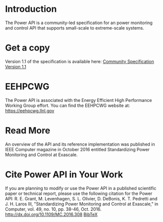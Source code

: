 # Introduction

The Power API is a community-led specification for an power monitoring and control API that supports small-scale to extreme-scale systems.

# Get a copy

Version 1.1 of the specification is available here: [Community Specification Version 1.1](https://pwrapi.github.io/files/powerapi_v11.pdf)

# EEHPCWG

The Power API is associated with the Energy Efficient High Performance Working Group effort. You can find the EEHPCWG website at: <https://eehpcwg.llnl.gov> 

# Read More

An overview of the API and its reference implementation was published in IEEE Computer magazine in October 2016 entitled Standardizing Power Monitoring and Control at Exascale.

# Cite Power API in Your Work 

If you are planning to modify or use the Power API in a published scientific paper or technical report, please use the following citation for the Power API: 
R. E. Grant, M. Levenhagen, S. L. Olivier, D. DeBonis, K. T. Pedretti and J. H. Laros III, "Standardizing Power Monitoring and Control at Exascale," in Computer, vol. 49, no. 10, pp. 38-46, Oct. 2016. <http://dx.doi.org/10.1109/MC.2016.308> [BibTeX](files/powerapi_bibtex.bib)

